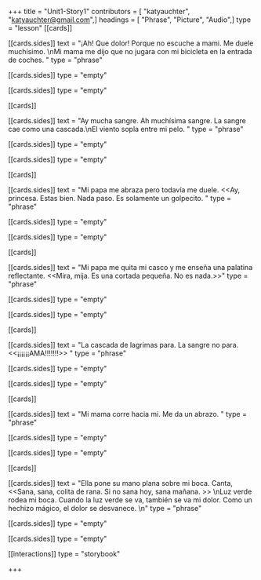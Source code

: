 +++
title = "Unit1-Story1"
contributors = [ "katyauchter", "katyauchter@gmail.com",]
headings = [ "Phrase", "Picture", "Audio",]
type = "lesson"
[[cards]]

[[cards.sides]]
text = "¡Ah! Que dolor! Porque no escuche a mami. Me duele muchísimo. \nMi mama me dijo que no jugara con mi bicicleta en la entrada de coches. "
type = "phrase"

[[cards.sides]]
type = "empty"

[[cards.sides]]
type = "empty"

[[cards]]

[[cards.sides]]
text = "Ay mucha sangre. Ah muchísima sangre. La sangre cae como una cascada.\nEl viento sopla entre mi pelo.   "
type = "phrase"

[[cards.sides]]
type = "empty"

[[cards.sides]]
type = "empty"

[[cards]]

[[cards.sides]]
text = "Mi papa me abraza pero todavía me duele. <<Ay, princesa. Estas bien. Nada paso. Es solamente un golpecito. "
type = "phrase"

[[cards.sides]]
type = "empty"

[[cards.sides]]
type = "empty"

[[cards]]

[[cards.sides]]
text = "Mi papa me quita mi casco y me enseña una palatina reflectante. <<Mira, mija. Es una cortada pequeña. No es nada.>>"
type = "phrase"

[[cards.sides]]
type = "empty"

[[cards.sides]]
type = "empty"

[[cards]]

[[cards.sides]]
text = "La cascada de lagrimas para. La sangre no para. <<¡¡¡¡¡¡AMA!!!!!!!>> "
type = "phrase"

[[cards.sides]]
type = "empty"

[[cards.sides]]
type = "empty"

[[cards]]

[[cards.sides]]
text = "Mi mama corre hacia mi. Me da un abrazo. "
type = "phrase"

[[cards.sides]]
type = "empty"

[[cards.sides]]
type = "empty"

[[cards]]

[[cards.sides]]
text = "Ella pone su mano plana sobre mi boca. Canta, <<Sana, sana, colita de rana. Si no sana hoy, sana mañana. >> \nLuz verde rodea mi boca. Cuando la luz verde se va, también se va mi dolor. Como un hechizo mágico, el dolor se desvanece. \n"
type = "phrase"

[[cards.sides]]
type = "empty"

[[cards.sides]]
type = "empty"

[[interactions]]
type = "storybook"

+++
